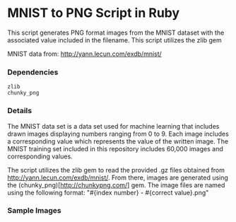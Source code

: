 MNIST to PNG Script in Ruby
===

This script generates PNG format images from the MNIST dataset with the associated value included in the filename. This script utilizes the zlib gem 

MNIST data from: <http://yann.lecun.com/exdb/mnist/>

### Dependencies
```
zlib
chunky_png
```

### Details

The MNIST data set is a data set used for machine learning that includes drawn images displaying numbers ranging from 0 to 9. Each image includes a corresponding value which represents the value of the written image. The MNIST training set included in this repository includes 60,000 images and corresponding values. 

The script utilizes the zlib gem to read the provided .gz files obtained from <http://yann.lecun.com/exdb/mnist/>. From there, images are generated using the (chunky_png)[http://chunkypng.com/] gem. The image files are named using the following format: "#{index number} - #{correct value}.png"

### Sample Images

